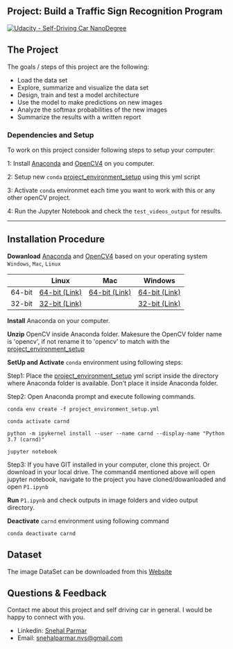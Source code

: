 ## Project: Build a Traffic Sign Recognition Program
[![Udacity - Self-Driving Car NanoDegree](https://s3.amazonaws.com/udacity-sdc/github/shield-carnd.svg)](http://www.udacity.com/drive)

The Project
---
The goals / steps of this project are the following:
* Load the data set
* Explore, summarize and visualize the data set
* Design, train and test a model architecture
* Use the model to make predictions on new images
* Analyze the softmax probabilities of the new images
* Summarize the results with a written report

### Dependencies and Setup  
To work on this project consider following steps to setup your computer:

1: Install [Anaconda](https://www.anaconda.com/distribution/) and [OpenCV4](https://sourceforge.net/projects/opencvlibrary/files/4.1.1/opencv-4.1.1-vc14_vc15.exe/download) on you computer.

2: Setup new `conda` [project_environment_setup](https://github.com/snehalmparmar/CarND-Traffic-Sign-Classifier-Project/blob/master/project_environment_setup.yml) using this yml script

3: Activate `conda` environmet each time you want to work with this or any other openCV project.

4: Run the Jupyter Notebook and check the `test_videos_output` for results.

---
## Installation Procedure

**Dowanload** [Anaconda](https://www.anaconda.com/distribution/) and [OpenCV4](https://sourceforge.net/projects/opencvlibrary/files/4.1.1/opencv-4.1.1-vc14_vc15.exe/download) based on your operating system `Windows`, `Mac`, `Linux`

|        | Linux | Mac | Windows | 
|--------|-------|-----|---------|
| 64-bit | [64-bit (Link)][lin64] | [64-bit (Link)][mac64] | [64-bit (Link)][win64]
| 32-bit | [32-bit (Link)][lin32] |  | [32-bit (Link)][win32]

[win64]: https://www.anaconda.com/distribution/#windows
[win32]: https://www.anaconda.com/distribution/#windows
[mac64]: https://www.anaconda.com/distribution/#macos
[lin64]: https://www.anaconda.com/distribution/#linux
[lin32]: https://www.anaconda.com/distribution/#linux

**Install** Anaconda on your computer.

**Unzip** OpenCV inside Anaconda folder. Makesure the OpenCV folder name is 'opencv', if not rename it to 'opencv' to match with the [project_environment_setup](https://github.com/snehalmparmar/CarND-LaneLines-P1/blob/master/project_environment_setup.yml)

**SetUp and Activate** `conda` environment using following steps:

  Step1: Place the [project_environment_setup](https://github.com/snehalmparmar/CarND-LaneLines-P1/blob/master/project_environment_setup.yml) yml script inside the directory where Anaconda folder is available. Don't place it inside Anaconda folder.
  
  Step2: Open Anaconda prompt and execute following commands.
  
    conda env create -f project_environment_setup.yml
    
    conda activate carnd
    
    python -m ipykernel install --user --name carnd --display-name "Python 3.7 (carnd)"
    
    jupyter notebook
  
  Step3: If you have GIT installed in your computer, clone this project. Or download in your local drive. The command4 mentioned above will open jupyter notebook, navigate to the project you have cloned/dowanloaded and open `P1.ipynb`
  
**Run** `P1.ipynb` and check outputs in image folders and video output directory.

**Deactivate** `carnd` environment using following command
  
    conda deactivate carnd

## Dataset
The image DataSet can be downloaded from this [Website](http://benchmark.ini.rub.de/?section=gtsrb&subsection=dataset#Downloads)
    
## Questions & Feedback

Contact me about this project and self driving car in general. I would be happy to connect with you.

* Linkedin: [Snehal Parmar](https://www.linkedin.com/in/snehal-parmar-239a9112/)
* Email: [snehalparmar.nvs@gmail.com](mailto:snehalparmar.nvs@gmail.com)
